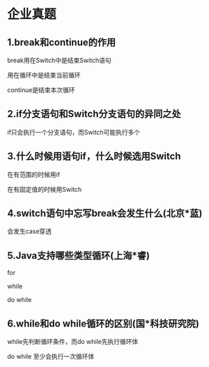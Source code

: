 # 企业真题

## 1.break和continue的作用

break用在Switch中是结束Switch语句

用在循环中是结束当前循环

continue是结束本次循环



## 2.if分支语句和Switch分支语句的异同之处

if只会执行一个分支语句，而Switch可能执行多个





## 3.什么时候用语句if，什么时候选用Switch

在有范围的时候用if

在有固定值的时候用Switch



## 4.switch语句中忘写break会发生什么(北京*蓝)

会发生case穿透

## 5.Java支持哪些类型循环(上海*睿)

for

while

do while



## 6.while和do while循环的区别(国*科技研究院)

while先判断循环条件，而do while先执行循环体

do while 至少会执行一次循环体





